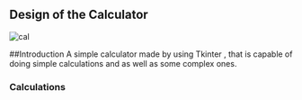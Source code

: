 ## Design of the Calculator
![cal](https://user-images.githubusercontent.com/83801064/125767508-4798711d-e515-46c7-aba5-430b394a434c.png)

##Introduction
A simple calculator made by using Tkinter , that is capable of doing simple calculations and as well as some complex ones.

### Calculations

